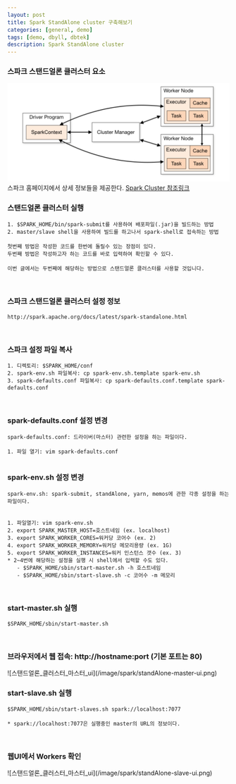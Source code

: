 ```yaml
---
layout: post
title: Spark StandAlone cluster 구축해보기
categories: [general, demo]
tags: [demo, dbyll, dbtek]
description: Spark StandAlone cluster
---
```


### 스파크 스탠드얼론 클러스터 요소
![clusterManager](/image/spark/clusterManager.png)
스파크 홈페이지에서 상세 정보들을 제공한다.
[Spark Cluster 참조링크](http://spark.apache.org/docs/latest/cluster-overview.html)
### 스탠드얼론 클러스터 실행
```
1. $SPARK_HOME/bin/spark-submit를 사용하여 배포파일(.jar)을 빌드하는 방법
2. master/slave shell을 사용하여 빌드를 하고나서 spark-shell로 접속하는 방법

첫번째 방법은 작성한 코드를 한번에 돌릴수 있는 장점이 있다.
두번째 방법은 작성하고자 하는 코드를 바로 입력하여 확인할 수 있다.

이번 글에서는 두번째에 해당하는 방법으로 스탠드얼론 클러스터를 사용할 것입니다.
```
<br>

### 스파크 스탠드얼론 클러스터 설정 정보
```
http://spark.apache.org/docs/latest/spark-standalone.html
```
<br>

### 스파크 설정 파일 복사
```
1. 디렉토리: $SPARK_HOME/conf
2. spark-env.sh 파일복사: cp spark-env.sh.template spark-env.sh
3. spark-defaults.conf 파일복사: cp spark-defaults.conf.template spark-defaults.conf
```
<br>

### spark-defaults.conf 설정 변경
```
spark-defaults.conf: 드라이버(마스터) 관련한 설정을 하는 파일이다.

1. 파일 열기: vim spark-defaults.conf


```

### spark-env.sh 설정 변경
```
spark-env.sh: spark-submit, standAlone, yarn, memos에 관한 각종 설정을 하는 파일이다.


1. 파일열기: vim spark-env.sh
2. export SPARK_MASTER_HOST=호스트네임 (ex. localhost)
3. export SPARK_WORKER_CORES=워커당 코어수 (ex. 2)
4. export SPARK_WORKER_MEMORY=워커당 메모리용량 (ex. 1G)
5. export SPARK_WORKER_INSTANCES=워커 인스턴스 갯수 (ex. 3)
* 2~4번에 해당하는 설정을 실행 시 shell에서 입력할 수도 있다.
   - $SPARK_HOME/sbin/start-master.sh -h 호스트네임
   - $SPARK_HOME/sbin/start-slave.sh -c 코어수 -m 메모리
```
<br>





### start-master.sh 실행
```
$SPARK_HOME/sbin/start-master.sh
```
<br>

<h3>브라우저에서 웹 접속: http://hostname:port (기본 포트는 80)</h3>
![스탠드얼론_클러스터_마스터_ui](/image/spark/standAlone-master-ui.png)

### start-slave.sh 실행
```
$SPARK_HOME/sbin/start-slaves.sh spark://localhost:7077

* spark://localhost:7077은 실행중인 master의 URL의 정보이다.
```
<br>

<h3>웹UI에서 Workers 확인</h3>
![스탠드얼론_클러스터_마스터_ui](/image/spark/standAlone-slave-ui.png)
<br>